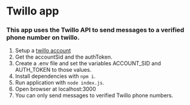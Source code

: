 # Twillo app
### This app uses the Twillo API to send messages to a verified phone number on twillo.

1. Setup a [twillo account](https://www.twilio.com/)
2. Get the accountSid and the authToken.
3. Create a .env file and set the variables ACCOUNT_SID and AUTH_TOKEN to those values.
4. Install dependencies with `npm i`.
5. Run application with `node index.js`.
6. Open browser at localhost:3000
7. You can only send messages to verified Twillo phone numbers.
